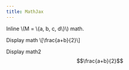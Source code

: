 ```yaml
---
title: MathJax
---
```

Inline \\(M = \\{a, b, c, d\\}\\) math.

Display math
\\[\frac{a+b}{2}\\]

Display math2
$$\frac{a+b}{2}$$
